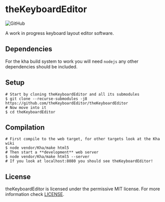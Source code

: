 # theKeyboardEditor

![GitHub](https://img.shields.io/github/license/theKeyboardEditor/theKeyboardEditor?style=for-the-badge)

A work in progress keyboard layout editor software.

## Dependencies
For the kha build system to work you will need ``nodejs`` any other dependencies should be included.

## Setup
```
# Start by cloning theKeyboardEditor and all its submodules
$ git clone --recurse-submodules -j8 https://github.com/theKeyboardEditor/theKeyboardEditor
# Now move into it
$ cd theKeyboardEditor
```

## Compilation
```
# First compile to the web target, for other targets look at the Kha wiki
$ node vendor/Kha/make html5
# Then start a **development** web server
$ node vendor/Kha/make html5 --server
# If you look at localhost:8080 you should see theKeyboardEditor!
```

## License
theKeyboardEditor is licensed under the permissive MIT license. For more information check [LICENSE](https://raw.githubusercontent.com/theKeyboardEditor/theKeyboardEditor/master/LICENSE).
